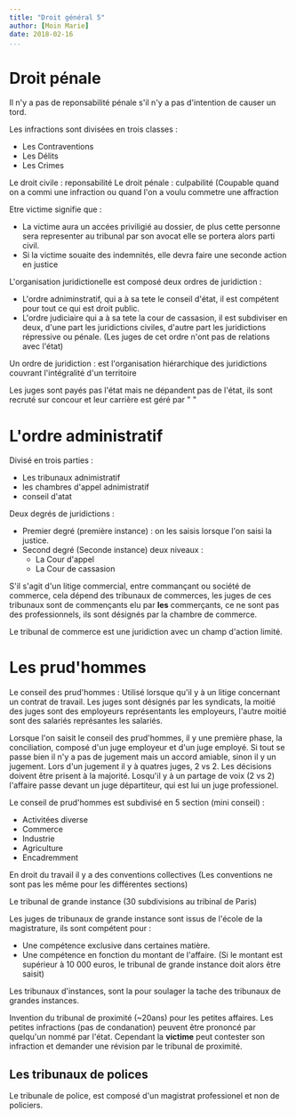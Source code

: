 ```yaml
---
title: "Droit général 5"
author: [Moin Marie]
date: 2018-02-16
...
```


# Droit pénale

Il n'y a pas de reponsabilité pénale s'il n'y a pas d'intention de causer un
tord.

Les infractions sont divisées en trois classes :

* Les Contraventions
* Les Délits
* Les Crimes

Le droit civile : reponsabilité
Le droit pénale : culpabilité (Coupable quand on a commi une infraction ou
quand l'on a voulu commetre une affraction

Etre victime signifie que :

* La victime aura un accées priviligié au dossier, de plus cette personne sera
representer au tribunal par son avocat elle se portera alors parti civil.
* Si la victime souaite des indemnités, elle devra faire une seconde action en
justice

L'organisation juridictionelle est composé deux ordres de juridiction :

* L'ordre adniminstratif, qui a à sa tete le conseil d'état, il est compétent
pour tout ce qui est droit public.
* L'ordre judiciaire qui a à sa tete la cour de cassasion, il est subdiviser en
deux, d'une part les juridictions civiles, d'autre part les juridictions
répressive ou pénale. (Les juges de cet ordre n'ont pas de relations avec
l'état)

Un ordre de juridiction : est l'organisation hiérarchique des juridictions
couvrant l'intégralité d'un territoire

Les juges sont payés pas l'état mais ne dépandent pas de l'état, ils sont
recruté sur concour et leur carrière est géré par "        "

# L'ordre administratif

Divisé en trois parties :

* Les tribunaux adnimistratif
* les chambres d'appel adnimistratif
* conseil d'atat

Deux degrés de juridictions :

* Premier degré (première instance) : on les saisis lorsque l'on saisi la
justice.
* Second degré (Seconde instance) deux niveaux :
    * La Cour d'appel
    * La Cour de cassasion

S'il s'agit d'un litige commercial, entre commançant ou société de commerce,
cela dépend des tribunaux de commerces, les juges de ces tribunaux sont de
commençants elu par **les** commerçants, ce ne sont pas des professionnels,
ils sont désignés par la chambre de commerce.

Le tribunal de commerce est une juridiction avec un champ d'action limité.

# Les prud'hommes

Le conseil des prud'hommes : Utilisé lorsque qu'il y à un litige concernant un
contrat de travail. Les juges sont désignés par les syndicats, la moitié des
juges sont des employeurs représentants les employeurs, l'autre moitié sont des
salariés représantes les salariés.

Lorsque l'on saisit le conseil des prud'hommes, il y une première phase, la
conciliation, composé d'un juge employeur et d'un juge employé. Si tout se
passe bien il n'y a pas de jugement mais un accord amiable, sinon il y un
jugement. Lors d'un jugement il y à quatres juges, 2 vs 2. Les décisions
doivent être prisent à la majorité. Losqu'il y à un partage de voix (2 vs 2)
l'affaire passe devant un juge départiteur, qui est lui un juge professionel.

Le conseil de prud'hommes est subdivisé en 5 section (mini conseil) :

* Activitées diverse
* Commerce
* Industrie
* Agriculture
* Encadremment

En droit du travail il y a des conventions collectives (Les conventions ne sont
pas les même pour les différentes sections)

Le tribunal de grande instance (30 subdivisions au tribinal de Paris)

Les juges de tribunaux de grande instance sont issus de l'école de la
magistrature, ils sont compétent pour :

* Une compétence exclusive dans certaines matière.
* Une compétence en fonction du montant de l'affaire. (Si le montant est
supérieur à 10 000 euros, le tribunal de grande instance doit alors être
saisit)

Les tribunaux d'instances, sont la pour soulager la tache des tribunaux de
grandes instances.

Invention du tribunal de proximité (~20ans) pour les petites affaires.
Les petites infractions (pas de condanation) peuvent être prononcé par
quelqu'un nommé par l'état. Cependant la **victime** peut contester son
infraction et demander une révision par le tribunal de proximité.

## Les tribunaux de polices

Le tribunale de police, est composé d'un magistrat professionel et non de
policiers.
